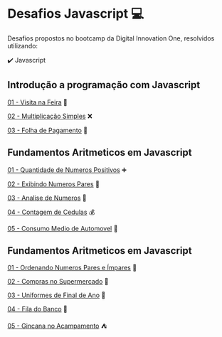 # Desafios Javascript :computer:
Desafios propostos no bootcamp da Digital Innovation One, resolvidos utilizando:

:heavy_check_mark: Javascript

## Introdução a programação com Javascript

[01 - Visita na Feira](https://github.com/sjhakjha28/desafios-javascript-dio/blob/main/01-Introducao-a-programacao-com-Javascript/1-visita-na-feira.js "01 - Visita na Feira") :tomato:

[02 - Multiplicação Simples](https://github.com/sjhakjha28/desafios-javascript-dio/blob/main/01-Introducao-a-programacao-com-Javascript/2-multiplicacao-simples.js "02 - Multiplicação Simples") :x:

[03 - Folha de Pagamento](https://github.com/sjhakjha28/desafios-javascript-dio/blob/main/01-Introducao-a-programacao-com-Javascript/3-folha-de-pagamento.js "03 - Folha de Pagamento") :page_facing_up:


## Fundamentos Aritmeticos em Javascript

[01 - Quantidade de Numeros Positivos](https://github.com/sjhakjha28/desafios-javascript-dio/blob/main/02-Fundamentos-aritmeticos-em-javascript/1-quantidade-de-numeros-positivos.js "01 - Quantidade de Numeros Positivos") :heavy_plus_sign:

[02 - Exibindo Numeros Pares](https://github.com/sjhakjha28/desafios-javascript-dio/blob/main/02-Fundamentos-aritmeticos-em-javascript/2-exibindo-numeros-pares.js "02 - Exibindo Numeros Pares") :restroom:

[03 - Analise de Numeros](https://github.com/sjhakjha28/desafios-javascript-dio/blob/main/02-Fundamentos-aritmeticos-em-javascript/3-analise-de-numeros.js "03 - Analise de Numeros") :1234:

[04 - Contagem de Cedulas](https://github.com/sjhakjha28/desafios-javascript-dio/blob/main/02-Fundamentos-aritmeticos-em-javascript/4-contagem-de-cedulas.js "04 - Contagem de Cedulas") :moneybag:

[05 - Consumo Medio de Automovel](https://github.com/sjhakjha28/desafios-javascript-dio/blob/main/02-Fundamentos-aritmeticos-em-javascript/5-consumo-medio-do-automovel.js "05 - Consumo Medio de Automovel") :red_car:


## Fundamentos Aritmeticos em Javascript

[01 - Ordenando Numeros Pares e Ímpares](https://github.com/sjhakjha28/desafios-javascript-dio/blob/main/03-Ordenacao-e-filtros-em-javascript/1-ordenando-numeros-pares-e-impares.js "01 - Ordenando Numeros Pares e Ímpares") :1234:

[02 - Compras no Supermercado](https://github.com/sjhakjha28/desafios-javascript-dio/blob/main/03-Ordenacao-e-filtros-em-javascript/2-compras-no-supermercado.js "02 - Compras no Supermercado") :memo:

[03 - Uniformes de Final de Ano](https://github.com/sjhakjha28/desafios-javascript-dio/blob/main/03-Ordenacao-e-filtros-em-javascript/3-uniformes-de-final-de-ano.js "03 - Uniformes de Final de Ano") :shirt:

[04 - Fila do Banco](https://github.com/sjhakjha28/desafios-javascript-dio/blob/main/03-Ordenacao-e-filtros-em-javascript/4-fila-do-banco.js "04 - Fila do Banco") :bank:

[05 - Gincana no Acampamento](https://github.com/sjhakjha28/desafios-javascript-dio/blob/main/03-Ordenacao-e-filtros-em-javascript/5-gincana-no-acampamento.js "05 - Gincana no Acampamento") :tent: